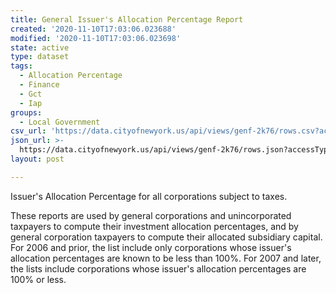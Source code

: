 ```yaml
---
title: General Issuer's Allocation Percentage Report
created: '2020-11-10T17:03:06.023688'
modified: '2020-11-10T17:03:06.023698'
state: active
type: dataset
tags:
  - Allocation Percentage
  - Finance
  - Gct
  - Iap
groups:
  - Local Government
csv_url: 'https://data.cityofnewyork.us/api/views/genf-2k76/rows.csv?accessType=DOWNLOAD'
json_url: >-
  https://data.cityofnewyork.us/api/views/genf-2k76/rows.json?accessType=DOWNLOAD
layout: post

---
```

Issuer's Allocation Percentage for all corporations subject to taxes.

These reports are used by general corporations and unincorporated taxpayers to compute their investment allocation percentages, and by general corporation taxpayers to compute their allocated subsidiary capital. For 2006 and prior, the list include only corporations whose issuer's allocation percentages are known to be less than 100%. For 2007 and later, the lists include corporations whose issuer's allocation percentages are 100% or less.
